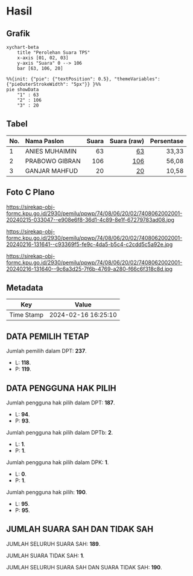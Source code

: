 # Hasil

## Grafik

```mermaid
xychart-beta
    title "Perolehan Suara TPS"
    x-axis [01, 02, 03]
    y-axis "Suara" 0 --> 106
    bar [63, 106, 20]
```

```mermaid
%%{init: {"pie": {"textPosition": 0.5}, "themeVariables": {"pieOuterStrokeWidth": "5px"}} }%%
pie showData
    "1" : 63
    "2" : 106
    "3" : 20
```

## Tabel

| No. | Nama Paslon    | Suara | Suara (raw) | Persentase |
|:--- |:-------------- | -----:| -----------:| ----------:|
| 1   | ANIES MUHAIMIN | 63    | [63][p-1]   | 33,33      |
| 2   | PRABOWO GIBRAN | 106   | [106][p-2]  | 56,08      |
| 3   | GANJAR MAHFUD  | 20    | [20][p-3]   | 10,58      |


[p-1]: https://github.com/gigit-pemilu/pemilu-2024-74-sulawesi-tenggara/blob/main/pilpres/hitung-suara/sub/74-sulawesi-tenggara/sub/08-kolaka-utara/sub/06-ngapa/sub/2002-ngapa/sub/001-tps/sub/paslon-1.txt
[p-2]: https://github.com/gigit-pemilu/pemilu-2024-74-sulawesi-tenggara/blob/main/pilpres/hitung-suara/sub/74-sulawesi-tenggara/sub/08-kolaka-utara/sub/06-ngapa/sub/2002-ngapa/sub/001-tps/sub/paslon-2.txt
[p-3]: https://github.com/gigit-pemilu/pemilu-2024-74-sulawesi-tenggara/blob/main/pilpres/hitung-suara/sub/74-sulawesi-tenggara/sub/08-kolaka-utara/sub/06-ngapa/sub/2002-ngapa/sub/001-tps/sub/paslon-3.txt

## Foto C Plano

https://sirekap-obj-formc.kpu.go.id/2930/pemilu/ppwp/74/08/06/20/02/7408062002001-20240215-033047--e908e6f8-36d1-4c89-8e1f-67279783ad08.jpg

https://sirekap-obj-formc.kpu.go.id/2930/pemilu/ppwp/74/08/06/20/02/7408062002001-20240216-131641--c93369f5-fe9c-4da5-b5c4-c2cdd5c5a92e.jpg

https://sirekap-obj-formc.kpu.go.id/2930/pemilu/ppwp/74/08/06/20/02/7408062002001-20240216-131640--9c6a3d25-7f6b-4769-a280-f66c6f318c8d.jpg


## Metadata

| Key        | Value               |
| ---------- | ------------------- |
| Time Stamp | 2024-02-16 16:25:10 |


## DATA PEMILIH TETAP

Jumlah pemilih dalam DPT: **237**.
 * L: **118**.
 * P: **119**.

## DATA PENGGUNA HAK PILIH

Jumlah pengguna hak pilih dalam DPT: **187**.
 * L: **94**.
 * P: **93**.

Jumlah pengguna hak pilih dalam DPTb: **2**.
 * L: **1**.
 * P: **1**.

Jumlah pengguna hak pilih dalam DPK: **1**.
 * L: **0**.
 * P: **1**.

Jumlah pengguna hak pilih: **190**.
 * L: **95**.
 * P: **95**.

## JUMLAH SUARA SAH DAN TIDAK SAH

JUMLAH SELURUH SUARA SAH: **189**.

JUMLAH SUARA TIDAK SAH: **1**.

JUMLAH SELURUH SUARA SAH DAN SUARA TIDAK SAH: **190**.


